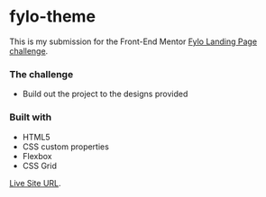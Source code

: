 # fylo-theme
This is my submission for the Front-End Mentor [Fylo Landing Page challenge](https://www.frontendmentor.io/challenges/fylo-dark-theme-landing-page-5ca5f2d21e82137ec91a50fd).


### The challenge

- Build out the project to the designs provided

### Built with

- HTML5
- CSS custom properties
- Flexbox
- CSS Grid

[Live Site URL](https://marugy99.github.io/testimonials-grid/).
